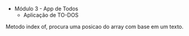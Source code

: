 * Módulo 3 - App de Todos
    * Aplicação de TO-DOS

Metodo index of, procura uma posicao do array com base em um texto.

